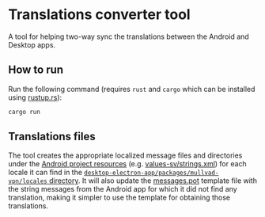 # Translations converter tool

A tool for helping two-way sync the translations between the Android and Desktop apps.

## How to run

Run the following command (requires `rust` and `cargo` which can be installed using [rustup.rs](https://rustup.rs/)):
```bash
cargo run
```

## Translations files

The tool creates the appropriate localized message files and directories under the
[Android project resources](android-resources) (e.g. [values-sv/strings.xml](values-sv-example))
for each locale it can find in the [`desktop-electron-app/packages/mullvad-vpn/locales` directory][desktop-locales]. It will also update the
[messages.pot] template file with the string messages from the Android app for which it did not find
any translation, making it simpler to use the template for obtaining those translations.

[android-resources]: ../lib/resource/src/main/res/
[desktop-locales]: ../desktop-electron-app/packages/mullvad-vpn/locales/
[messages.pot]: ../desktop-electron-app/packages/mullvad-vpn/locales/messages.pot
[values-sv-example]: ../lib/resource/src/main/res/values-sv/strings.xml
